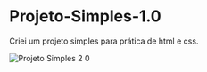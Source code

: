 # Projeto-Simples-1.0
Criei um projeto simples para prática de html e css. 


![Projeto Simples 2 0](https://user-images.githubusercontent.com/105504791/222957475-853c0d14-b8c2-42d8-9d1d-ebf6e6e713f3.jpg)
